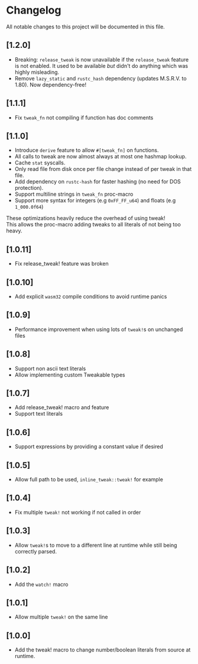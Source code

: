 # Changelog

All notable changes to this project will be documented in this file.

## [1.2.0]
 - Breaking: `release_tweak` is now unavailable if the `release_tweak` feature is not enabled. 
   It used to be available _but_ didn't do anything which was highly misleading.
 - Remove `lazy_static` and `rustc_hash` dependency (updates M.S.R.V. to 1.80). Now dependency-free!

## [1.1.1]
 - Fix `tweak_fn` not compiling if function has doc comments

## [1.1.0]

 - Introduce `derive` feature to allow `#[tweak_fn]` on functions.
 - All calls to tweak are now almost always at most one hashmap lookup.
 - Cache `stat` syscalls.
 - Only read file from disk once per file change instead of per tweak in that file.
 - Add dependency on `rustc-hash` for faster hashing (no need for DOS protection).
 - Support multiline strings in `tweak_fn` proc-macro
 - Support more syntax for integers (e.g `0xFF_FF_u64`) and floats (e.g `1_000.0f64`)

These optimizations heavily reduce the overhead of using tweak!  
This allows the proc-macro adding tweaks to all literals of not being too heavy.

## [1.0.11]

 - Fix release_tweak! feature was broken

## [1.0.10]

 - Add explicit `wasm32` compile conditions to avoid runtime panics

## [1.0.9]

 - Performance improvement when using lots of `tweak!`s on unchanged files

## [1.0.8]

 - Support non ascii text literals
 - Allow implementing custom Tweakable types

## [1.0.7]

 - Add release_tweak! macro and feature
 - Support text literals

## [1.0.6]

 - Support expressions by providing a constant value if desired

## [1.0.5]

 - Allow full path to be used, `inline_tweak::tweak!` for example

## [1.0.4]

 - Fix  multiple `tweak!` not working if not called in order

## [1.0.3]

 - Allow `tweak!`s to move to a different line at runtime while still being correctly parsed.

## [1.0.2]

 - Add the `watch!` macro
 
## [1.0.1]

 - Allow multiple `tweak!` on the same line

## [1.0.0]
 - Add the tweak! macro to change number/boolean literals from source at runtime.
